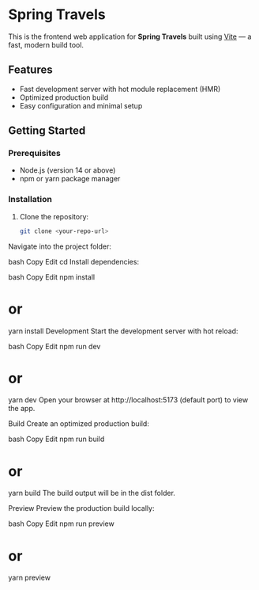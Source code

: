 # Spring Travels

This is the frontend web application for **Spring Travels** built using [Vite](https://vitejs.dev/) — a fast, modern build tool.

## Features

- Fast development server with hot module replacement (HMR)
- Optimized production build
- Easy configuration and minimal setup

## Getting Started

### Prerequisites

- Node.js (version 14 or above)
- npm or yarn package manager

### Installation

1. Clone the repository:
   ```bash
   git clone <your-repo-url>
Navigate into the project folder:

bash
Copy
Edit
cd <your-project-folder>
Install dependencies:

bash
Copy
Edit
npm install
# or
yarn install
Development
Start the development server with hot reload:

bash
Copy
Edit
npm run dev
# or
yarn dev
Open your browser at http://localhost:5173 (default port) to view the app.

Build
Create an optimized production build:

bash
Copy
Edit
npm run build
# or
yarn build
The build output will be in the dist folder.

Preview
Preview the production build locally:

bash
Copy
Edit
npm run preview
# or
yarn preview
